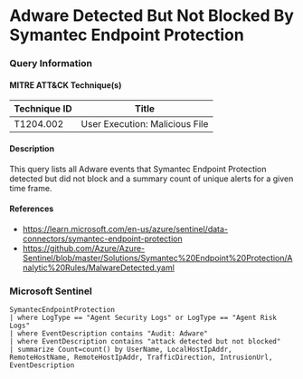 # Adware Detected But Not Blocked By Symantec Endpoint Protection
### Query Information
#### MITRE ATT&CK Technique(s)

| Technique ID  | Title                          |
| ------------- | ------------------------------ |
| T1204.002 | User Execution: Malicious File |
#### Description
This query lists all Adware events that Symantec Endpoint Protection detected but did not block and a summary count of unique alerts for a given time frame.
#### References
- https://learn.microsoft.com/en-us/azure/sentinel/data-connectors/symantec-endpoint-protection
- https://github.com/Azure/Azure-Sentinel/blob/master/Solutions/Symantec%20Endpoint%20Protection/Analytic%20Rules/MalwareDetected.yaml
### Microsoft Sentinel
```kusto
SymantecEndpointProtection
| where LogType == "Agent Security Logs" or LogType == "Agent Risk Logs"
| where EventDescription contains "Audit: Adware"
| where EventDescription contains "attack detected but not blocked"
| summarize Count=count() by UserName, LocalHostIpAddr, RemoteHostName, RemoteHostIpAddr, TrafficDirection, IntrusionUrl, EventDescription
```
